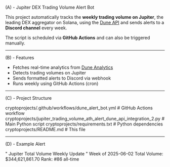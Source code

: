 (A) - Jupiter DEX Trading Volume Alert Bot

This project automatically tracks the **weekly trading volume on Jupiter**, the leading DEX aggregator on Solana, using the [Dune API](https://dune.com/docs/api/) and sends alerts to a **Discord channel** every week.

The script is scheduled via **GitHub Actions** and can also be triggered manually.

---

(B) - Features

- Fetches real-time analytics from [Dune Analytics](https://dune.com/)
- Detects trading volumes on Jupiter
- Sends formatted alerts to Discord via webhook
- Runs weekly using GitHub Actions (cron)

---

(C) - Project Structure

cryptoprojects/.github/workflows/dune_alert_bot.yml # GitHub Actions workflow
cryptoprojects/jupiter_trading_volume_ath_alert_dune_api_integration_2.py # Main Python script
cryptoprojects/requirements.txt # Python dependencies
cryptoprojects/README.md # This file


---


(D) - Example Alert

" Jupiter Total Volume Weekly Update "
Week of 2025-06-02
Total Volume: $344,621,861.70
Rank: #86 all-time
